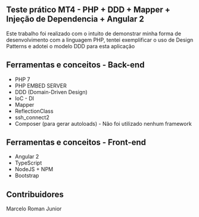 ## Teste prático MT4 - PHP + DDD + Mapper + Injeção de Dependencia + Angular 2

Este trabalho foi realizado com o intuito de demonstrar minha forma de desenvolvimento com a linguagem PHP, tentei exemplificar o uso de Design Patterns e adotei o modelo DDD para esta aplicação


## Ferramentas e conceitos -  Back-end
  - PHP 7
  - PHP EMBED SERVER
  - DDD (Domain-Driven Design)
  - IoC - DI
  - Mapper
  - ReflectionClass
  - ssh_connect2
  - Composer (para gerar autoloads) - Não foi utilizado nenhum framework

## Ferramentas e conceitos -  Front-end
  - Angular 2
  - TypeScript
  - NodeJS + NPM
  - Bootstrap

## Contribuidores

Marcelo Roman Junior